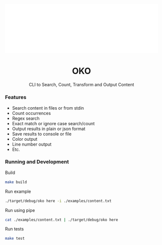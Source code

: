 <div style="text-align: center">
    <picture>
        <source media="(prefers-color-schema: dark)" srcset="https://github.com/ademsa/oko/raw/main/assets/img/oko-logo-darkmode.png" />
        <img alt="OKO logo" src="https://github.com/ademsa/oko/raw/main/assets/img/oko-logo-darkmode.png" />
    </picture>
</div>

<h1 style="text-align: center">OKO</h1>
<div style="text-align: center">CLI to Search, Count, Transform and Output Content</div>

### Features

- Search content in files or from stdin
- Count occurrences
- Regex search
- Exact match or ignore case search/count
- Output results in plain or json format
- Save results to console or file
- Color output
- Line number output
- Etc.

### Running and Development

Build

```bash
make build
```

Run example

```bash
./target/debug/oko here -i ./examples/content.txt
```

Run using pipe

```bash
cat ./examples/content.txt | ./target/debug/oko here
```

Run tests

```bash
make test
```

